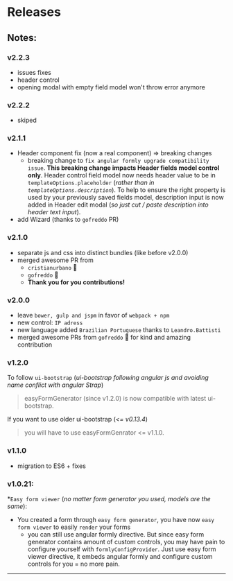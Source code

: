 # Releases

## Notes:

### v2.2.3

- issues fixes
 - header control 
 - opening modal with empty field model won't throw error anymore

### v2.2.2

 - skiped

### v2.1.1

- Header component fix (now a real component) => breaking changes
  - breaking change to `fix angular formly upgrade compatibility issue`. **This breaking change impacts Header fields model control only**. Header control field model now needs header value to be in `templateOptions.placeholder` (*rather than in `templateOptions.description`*). To help to ensure the right property is used by your previously saved fields model, description input is now added in Header edit modal (*so just cut / paste description into header text input*).
- add Wizard (thanks to `gofreddo` PR)


### v2.1.0
- separate js and css into distinct bundles (like before v2.0.0)
- merged awesome PR from
  - `cristianurbano` :clap:
  - `gofreddo` :clap:
  - **Thank you for you contributions!**

### v2.0.0
- leave `bower, gulp and jspm` in favor of `webpack + npm`
- new control: `IP adress`
- new language added `Brazilian Portuguese` thanks to `Leandro.Battisti`
- merged awesome PRs from `gofreddo` :clap: for kind and amazing contribution

### v1.2.0

To follow `ui-bootstrap` (*ui-bootstrap following angular js and avoiding name conflict with angular Strap*)
> easyFormGenerator (since v1.2.0) is now compatible with latest ui-bootstrap.

If you want to use older ui-bootstrap (*<= v0.13.4*)

> you will have to use easyFormGenrator <= v1.1.0.

### v1.1.0

- migration to ES6 + fixes

### v1.0.21:

*`Easy form viewer` (*no matter form generator you used, models are the same*):

- You created a form through `easy form generator`, you have now `easy form viewer` to easily `render` your forms
  - you can still use angular formly directive. But since easy form generator contains amount of custom controls, you may have pain to configure yourself with `formlyConfigProvider`. Just use easy form viewer directive, it embeds angular formly and configure custom controls for you = no more pain.  
______
